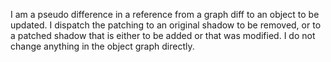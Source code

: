 I am a pseudo difference in a reference from a graph diff to an object to be updated. I dispatch the patching to an original shadow to be removed, or to a patched shadow that is either to be added or that was modified. I do not change anything in the object graph directly.